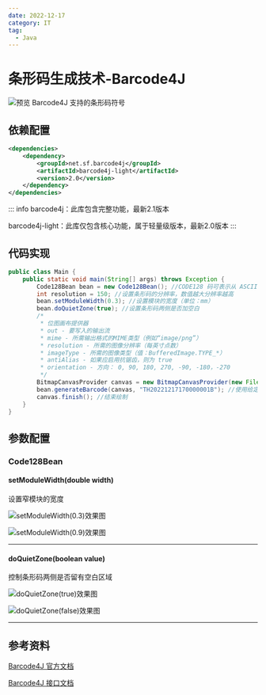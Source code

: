 ```yaml
---
date: 2022-12-17
category: IT
tag:
  - Java
---
```


# 条形码生成技术-Barcode4J

<!-- more -->

![预览 Barcode4J 支持的条形码符号](https://img.sherry4869.com/blog/it/java/barcode/barcode4j/img_3.png)

## 依赖配置

```xml
<dependencies>
    <dependency>
        <groupId>net.sf.barcode4j</groupId>
        <artifactId>barcode4j-light</artifactId>
        <version>2.0</version>
    </dependency>
</dependencies>
```

::: info
barcode4j：此库包含完整功能，最新2.1版本

barcode4j-light：此库仅包含核心功能，属于轻量级版本，最新2.0版本
:::

## 代码实现

```java
public class Main {
    public static void main(String[] args) throws Exception {
        Code128Bean bean = new Code128Bean(); //CODE128 码可表示从 ASCII 0 到ASCII 127 共128个字符，故称128码。其中包含了数字、字母和符号字符
        int resolution = 150; //设置条形码的分辨率，数值越大分辨率越高
        bean.setModuleWidth(0.3); //设置模块的宽度（单位：mm）
        bean.doQuietZone(true); //设置条形码两侧是否加空白
        /*
         * 位图画布提供器
         * out - 要写入的输出流
         * mime - 所需输出格式的MIME类型（例如“image/png”）
         * resolution - 所需的图像分辨率（每英寸点数）
         * imageType - 所需的图像类型（值：BufferedImage.TYPE_*）
         * antiAlias - 如果应启用抗锯齿，则为 true
         * orientation - 方向： 0, 90, 180, 270, -90, -180，-270
         */
        BitmapCanvasProvider canvas = new BitmapCanvasProvider(new FileOutputStream("src/main/resources/TH20221217170000001B.png"), "image/png", resolution, BufferedImage.TYPE_BYTE_BINARY, false, 0);
        bean.generateBarcode(canvas, "TH20221217170000001B"); //使用给定的画布生成条形码，以将条形码呈现为其输出格式
        canvas.finish(); //结束绘制
    }
}
```

## 参数配置

### Code128Bean

#### setModuleWidth(double width)

设置窄模块的宽度

![setModuleWidth(0.3)效果图](https://img.sherry4869.com/blog/it/java/barcode/barcode4j/img.png)

![setModuleWidth(0.9)效果图](https://img.sherry4869.com/blog/it/java/barcode/barcode4j/img_1.png)

---

#### doQuietZone(boolean value)

控制条形码两侧是否留有空白区域

![doQuietZone(true)效果图](https://img.sherry4869.com/blog/it/java/barcode/barcode4j/img.png)

![doQuietZone(false)效果图](https://img.sherry4869.com/blog/it/java/barcode/barcode4j/img_2.png)

---

## 参考资料

[Barcode4J 官方文档](https://barcode4j.sourceforge.net/)

[Barcode4J 接口文档](https://barcode4j.sourceforge.net/trunk/javadocs/index.html)